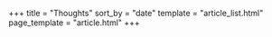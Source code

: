 +++
title = "Thoughts"
sort_by = "date"
template = "article_list.html"
page_template = "article.html"
+++
